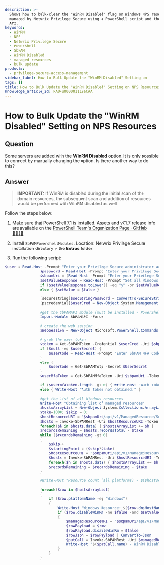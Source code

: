 ```yaml
---
description: >-
  Shows how to bulk-clear the "WinRM Disabled" flag on Windows NPS resources
  managed by Netwrix Privilege Secure using a PowerShell script and the SbPAM
  API.
keywords:
  - WinRM
  - NPS
  - Netwrix Privilege Secure
  - PowerShell
  - SbPAM
  - WinRM Disabled
  - managed resources
  - bulk update
products:
  - privilege-secure-access-management
sidebar_label: How to Bulk Update the "WinRM Disabled" Setting on
tags: []
title: How to Bulk Update the "WinRM Disabled" Setting on NPS Resources
knowledge_article_id: kA04u000001112eCAA
---
```


# How to Bulk Update the "WinRM Disabled" Setting on NPS Resources

## Question

Some servers are added with the **WinRM Disabled** option. It is only possible to connect by manually changing the option. Is there another way to do this?

## Answer

> **IMPORTANT:** If WinRM is disabled during the initial scan of the domain resources, the subsequent scan and addition of resources would be performed with WinRM disabled as well

Follow the steps below:

1. Make sure that PowerShell 7.1 is installed. Assets and v7.1.7 release info are available on the [PowerShell Team's Organization Page ⸱ GitHub 🫱🏽‍🫲🏽](https://github.com/PowerShell/PowerShell/releases/tag/v7.1.7)

2. Install `SbPAMPowershellModules`. Location: Netwrix Privilege Secure installation directory > the **Extras** folder

3. Run the following script:

```powershell
$user = Read-Host -Prompt "Enter your Privilege Secure administrator account (eg: 'DOMAIN\username')"
                $password = Read-Host -Prompt "Enter your Privilege Secure admin password" -MaskInput
                $sbpamUri = (Read-Host -Prompt "Enter your Privilege Secure URL, ending in :6500 (eg: 'https://localhost:6500')").TrimEnd("/")
                $setValueResponse = Read-Host -Prompt "Set all Windows resources with 'WinRM Disabled' = True to 'WinRM Disabled' = False ? Y or N"
                if ($setValueResponse.toLower() -eq "y" -or $setValueResponse.ToLower() -eq "yes") { $setValue = $true }
                else { $setValue = $false }
                
                [securestring]$secStringPassword = ConvertTo-SecureString $password -AsPlainText -Force
                [pscredential]$userCred = New-Object System.Management.Automation.PSCredential ($user, $secStringPassword)
                
                #get the SbPAMAPI module (must be installed - PowerShell 7.1 required)
                Import-Module SbPAMAPI -Force
                
                # create the web session
                $WebSession = New-Object Microsoft.PowerShell.Commands.WebRequestSession
                
                # grab the user token
                $token = Get-SbPAMToken -Credential $userCred -Uri $sbpamUri -WebSession $WebSession -SkipCertificateCheck -ErrorAction Stop
                if ($null -eq $userSecret) {
                    $userCode = Read-Host -Prompt "Enter SbPAM MFA Code (if MFA is OFF - just type '0')"
                }
                else {
                    $userCode = Get-SbPAMTotp -Secret $UserSecret
                }
                $userMfaToken = Get-SbPAMMfaToken -Uri $sbpamUri -Token $token -Code $userCode -WebSession $WebSession -SkipCertificateCheck -ErrorAction Stop
                
                if ($userMfaToken.length -gt 0) { Write-Host "Auth token obtained." }
                else { Write-Host "Auth token not obtained." }
                
                #get the list of all Windows resources
                Write-Host "Obtaining list of managed resources"
                $hostsArrayList = New-Object System.Collections.ArrayList
                $take=1000; $skip = 0;
                $hostResourceURI = "$sbpamUri/api/v1/ManagedResource/Search?skip=0&filterText=&take=$take&filterType=0"
                $hosts = Invoke-SbPAMRest -Uri $hostResourceURI -Token $userMfaToken -Method GET -ContentType "application/json"
                foreach($h in $hosts.data) { $hostsArrayList += $h }
                $recordsRemaining = $hosts.recordsTotal - $take
                while ($recordsRemaining -gt 0)
                {
                    $skip++
                    $startingPoint = ($skip*$take)
                    $hostResourceURI = "$sbpamUri/api/v1/ManagedResource/Search?skip=$startingPoint&filterText=&take=$take&filterType=0"
                    $hosts = Invoke-SbPAMRest -Uri $hostResourceURI -Token $userMfaToken -Method GET -ContentType "application/json"
                    foreach($h in $hosts.data) { $hostsArrayList += $h }
                    $recordsRemaining = $recordsRemaining - $take
                }
                
                #Write-Host "Resource count (all platforms) - $($hostsArrayList.Count)"
                
                foreach($row in $hostsArrayList)
                {
                    if ($row.platformName -eq "Windows")
                    {
                        Write-Host "Windows Resource: $($row.dnsHostName) has WinRM Disabled set to $($row.disableWinRm)"
                        if ($row.disableWinRm -ne $false -and $setValue -eq $true)
                        {
                            $managedResourceURI = "$sbpamUri/api/v1/ManagedResource/$($row.id)"
                            $rowPayload = $row
                            $rowPayload.disableWinRm = $false
                            $rowJson = $rowPayload | ConvertTo-Json
                            $putCall = Invoke-SbPAMRest -Uri $managedResourceURI -Token $userMfaToken -Method PUT -ContentType "application/json" -Body $rowJson
                            Write-Host "$($putCall.name) - WinRM Disabled is now set to False."
                        }
                    }
                }
```


